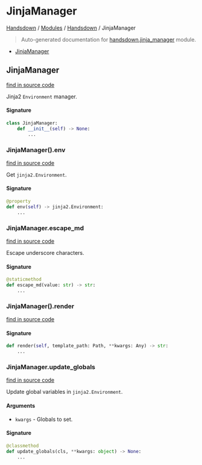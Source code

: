# JinjaManager

[Handsdown](../README.md#-handsdown---python-documentation-generator) / [Modules](../MODULES.md#modules) / [Handsdown](index.md#handsdown) / JinjaManager

> Auto-generated documentation for [handsdown.jinja_manager](https://github.com/vemel/handsdown/blob/main/handsdown/jinja_manager.py) module.

- [JinjaManager](#jinjamanager)

## JinjaManager

[find in source code](https://github.com/vemel/handsdown/blob/main/handsdown/jinja_manager.py#L12)

Jinja2 `Environment` manager.

#### Signature

```python
class JinjaManager:
    def __init__(self) -> None:
        ...
```

### JinjaManager().env

[find in source code](https://github.com/vemel/handsdown/blob/main/handsdown/jinja_manager.py#L44)

Get `jinja2.Environment`.

#### Signature

```python
@property
def env(self) -> jinja2.Environment:
    ...
```

### JinjaManager.escape_md

[find in source code](https://github.com/vemel/handsdown/blob/main/handsdown/jinja_manager.py#L37)

Escape underscore characters.

#### Signature

```python
@staticmethod
def escape_md(value: str) -> str:
    ...
```

### JinjaManager().render

[find in source code](https://github.com/vemel/handsdown/blob/main/handsdown/jinja_manager.py#L51)

#### Signature

```python
def render(self, template_path: Path, **kwargs: Any) -> str:
    ...
```

### JinjaManager.update_globals

[find in source code](https://github.com/vemel/handsdown/blob/main/handsdown/jinja_manager.py#L27)

Update global variables in `jinja2.Environment`.

#### Arguments

- `kwargs` - Globals to set.

#### Signature

```python
@classmethod
def update_globals(cls, **kwargs: object) -> None:
    ...
```


